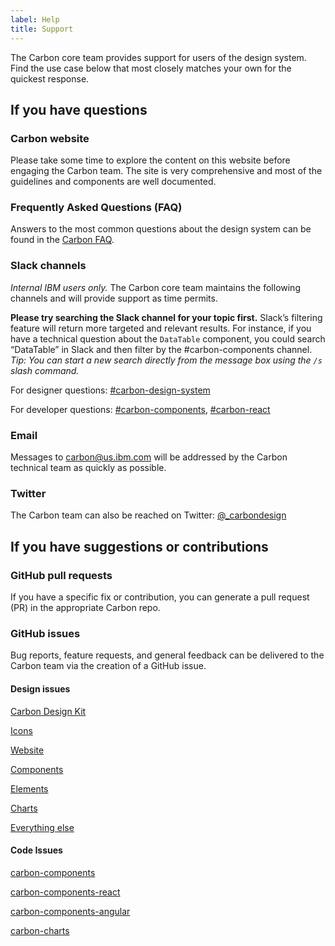 ```yaml
---
label: Help
title: Support
---
```


The Carbon core team provides support for users of the design system. Find the use case below that most closely matches your own for the quickest response.

## If you have questions

### Carbon website

Please take some time to explore the content on this website before engaging the Carbon team. The site is very comprehensive and most of the guidelines and components are well documented.

### Frequently Asked Questions (FAQ)

Answers to the most common questions about the design system can be found in the [Carbon FAQ](faq).

### Slack channels

*Internal IBM users only.* The Carbon core team maintains the following channels and will provide support as time permits.

**Please try searching the Slack channel for your topic first.** Slack’s filtering feature will return more targeted and relevant results. For instance, if you have a technical question about the `DataTable` component, you could search “DataTable” in Slack and then filter by the #carbon-components channel. *Tip: You can start a new search directly from the message box using the `/s` slash command.*

For designer questions: [#carbon-design-system](https://ibm-studios.slack.com/messages/C0M053VPT/)

For developer questions: [#carbon-components](https://ibm-studios.slack.com/messages/C046Y0YUD/), [#carbon-react](https://ibm-studios.slack.com/messages/C2K6RFJ1G/)

### Email

Messages to <carbon@us.ibm.com> will be addressed by the Carbon technical team as quickly as possible.

### Twitter

The Carbon team can also be reached on Twitter: [@_carbondesign](https://twitter.com/_carbondesign?lang=en)


## If you have suggestions or contributions

### GitHub pull requests
If you have a specific fix or contribution, you can generate a pull request (PR) in the appropriate Carbon repo.

### GitHub issues
Bug reports, feature requests, and general feedback can be delivered to the Carbon team via the creation of a GitHub issue.

#### Design issues

[Carbon Design Kit](https://github.com/IBM/carbon-design-kit/issues/new)

[Icons](https://github.com/IBM/carbon-icons/issues/new)

[Website](https://github.com/carbon-design-system/carbon-website/issues/new/choose)

[Components](https://github.com/IBM/carbon-components/issues/new/choose)

[Elements](https://github.com/IBM/carbon-elements/issues/new/choose)

[Charts](https://github.com/IBM/carbon-charts/issues/new)

[Everything else](https://github.com/carbon-design-system/issue-tracking/issues/new)

#### Code Issues

[carbon-components](https://github.com/IBM/carbon-components/issues/new/choose)

[carbon-components-react](https://github.com/IBM/carbon-components-react/issues/new/choose)

[carbon-components-angular](https://github.com/IBM/carbon-components-angular/issues/new)

[carbon-charts](https://github.com/IBM/carbon-charts/issues/new)



<!--
## Featured

<flex-group>
<clickable-tile
    type="article"
    title="Smashing Magazine's “Design Systems” Book"
    href="https://www.smashingmagazine.com/design-systems-book/"
    >
    <img src="images/article-1.png" alt="Data Table updates in Carbon React v5.22.0" />
</clickable-tile>
<clickable-tile
    type="article"
    title="Winter 2017 HOW In-House Design Award Winner"
    href="http://www.howdesign.com/84-award-winning-projects-from-in-house-design-teams/"
    >
    <img src="images/article-2.png" alt="Winter 2017 HOW In-House Design Award Winner" />
</clickable-tile>
<clickable-tile
    type="article"
    title="Path to Design System Maturity"
    href="https://medium.com/ux-power-tools/the-path-to-design-system-maturity-d403daba692a"
    >
    <img src="images/article-3.png" alt="Path to Design System Maturity" />
</clickable-tile>
<clickable-tile
    type="article"
    title="Responsive Web Design Podcast"
    href="https://responsivewebdesign.com/podcast/ibm-carbon/"
    >
    <img src="images/article-4a.png" alt="Responsive Web Design Podcast" />
</clickable-tile>
<clickable-tile
    type="article"
    title="UX Pin Virtual Design Summit"
    href="https://www.youtube.com/watch?v=eSvq5MieOdw&t=144s"
    >
    <img src="images/article-5a.png" alt="UX Pin Virtual Design Summit" />
</clickable-tile>
</flex-group>
-->

<!--
## Articles

<flex-group>
<clickable-tile
    type="article"
    title="Data Table updates in Carbon React v5.22.0"
    author="Josh Black"
    date="February 20, 2018"
    href="https://medium.com/carbondesign/data-table-updates-in-carbon-react-v5-22-0-6da0c24a96d6"
    >
    <img src="images/article-6.png" alt="Data Table updates in Carbon React v5.22.0" />
</clickable-tile>
<clickable-tile
    type="article"
    title="Introducing Carbon Themes"
    author="Bethany Sonefield"
    date="August 11, 2017"
    href="https://medium.com/design-ibm/introducing-carbon-themes-83d3985a8627"
    >
    <img src="images/article-4.png" alt="Introducing Carbon Themes" />
</clickable-tile>
<clickable-tile
    type="article"
    title="Carbon: Designing inside Big Blue"
    author="Bethany Sonefield"
    date="March 30, 2017"
    href="https://medium.com/design-ibm/carbon-designing-inside-big-blue-8577883cfe42"
    >
    <img src="images/article-5.png" alt="Carbon: Designing inside Big Blue" />
</clickable-tile>
</flex-group>
-->
